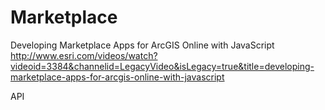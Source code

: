 # Marketplace

Developing Marketplace Apps for ArcGIS Online with JavaScript
http://www.esri.com/videos/watch?videoid=3384&channelid=LegacyVideo&isLegacy=true&title=developing-marketplace-apps-for-arcgis-online-with-javascript

API
